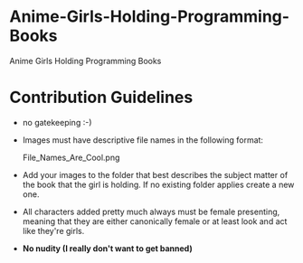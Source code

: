 # Anime-Girls-Holding-Programming-Books
Anime Girls Holding Programming Books

# Contribution Guidelines

* no gatekeeping :-)

* Images must have descriptive file names in the following format:

    File_Names_Are_Cool.png

* Add your images to the folder that best describes the subject matter of the book that the girl is holding. If no existing folder applies create a new one.

* All characters added pretty much always must be female presenting, meaning that they are either canonically female or at least look and act like they're girls. 
    
* __No nudity (I really don't want to get banned)__
    

